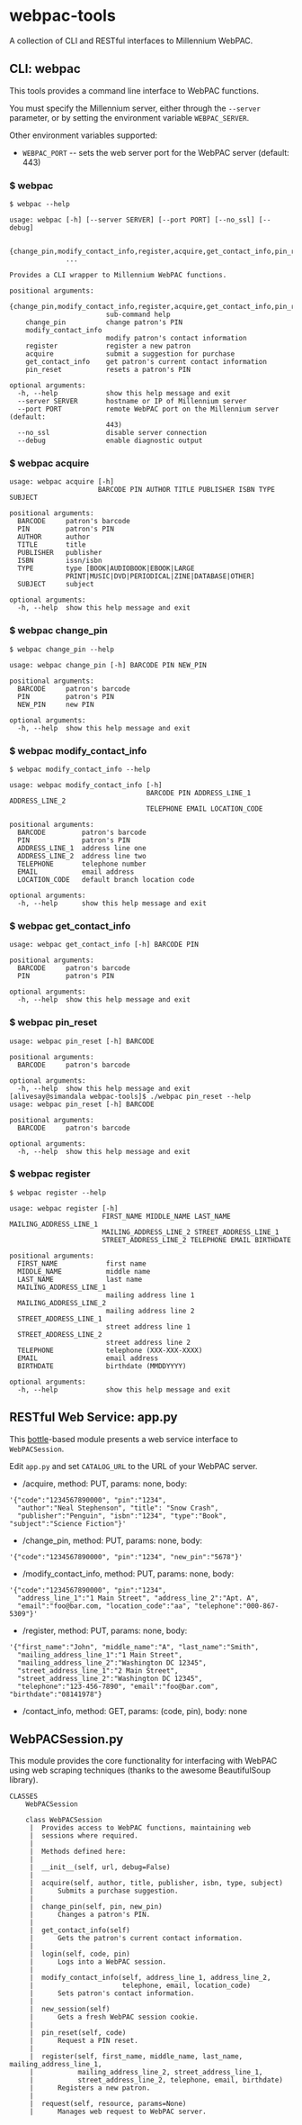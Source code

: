 webpac-tools
============

A collection of CLI and RESTful interfaces to Millennium WebPAC.


CLI: webpac
------------------------------

This tools provides a command line interface to WebPAC functions.

You must specify the Millennium server, either through the `--server` parameter, or by setting the environment variable `WEBPAC_SERVER`.

Other environment variables supported:
* `WEBPAC_PORT` -- sets the web server port for the WebPAC server (default: 443)

### $ webpac
```
$ webpac --help

usage: webpac [-h] [--server SERVER] [--port PORT] [--no_ssl] [--debug]

              {change_pin,modify_contact_info,register,acquire,get_contact_info,pin_reset}
              ...

Provides a CLI wrapper to Millennium WebPAC functions.

positional arguments:
  {change_pin,modify_contact_info,register,acquire,get_contact_info,pin_reset}
                        sub-command help
    change_pin          change patron's PIN
    modify_contact_info
                        modify patron's contact information
    register            register a new patron
    acquire             submit a suggestion for purchase
    get_contact_info    get patron's current contact information
    pin_reset           resets a patron's PIN

optional arguments:
  -h, --help            show this help message and exit
  --server SERVER       hostname or IP of Millennium server
  --port PORT           remote WebPAC port on the Millennium server (default:
                        443)
  --no_ssl              disable server connection
  --debug               enable diagnostic output

```

### $ webpac acquire
```
usage: webpac acquire [-h]
                      BARCODE PIN AUTHOR TITLE PUBLISHER ISBN TYPE SUBJECT

positional arguments:
  BARCODE     patron's barcode
  PIN         patron's PIN
  AUTHOR      author
  TITLE       title
  PUBLISHER   publisher
  ISBN        issn/isbn
  TYPE        type [BOOK|AUDIOBOOK|EBOOK|LARGE
              PRINT|MUSIC|DVD|PERIODICAL|ZINE|DATABASE|OTHER]
  SUBJECT     subject

optional arguments:
  -h, --help  show this help message and exit
```

### $ webpac change_pin
```
$ webpac change_pin --help

usage: webpac change_pin [-h] BARCODE PIN NEW_PIN

positional arguments:
  BARCODE     patron's barcode
  PIN         patron's PIN
  NEW_PIN     new PIN

optional arguments:
  -h, --help  show this help message and exit
```

### $ webpac modify_contact_info
```
$ webpac modify_contact_info --help

usage: webpac modify_contact_info [-h]
                                  BARCODE PIN ADDRESS_LINE_1 ADDRESS_LINE_2
                                  TELEPHONE EMAIL LOCATION_CODE

positional arguments:
  BARCODE         patron's barcode
  PIN             patron's PIN
  ADDRESS_LINE_1  address line one
  ADDRESS_LINE_2  address line two
  TELEPHONE       telephone number
  EMAIL           email address
  LOCATION_CODE   default branch location code

optional arguments:
  -h, --help      show this help message and exit
```

### $ webpac get_contact_info
```
usage: webpac get_contact_info [-h] BARCODE PIN

positional arguments:
  BARCODE     patron's barcode
  PIN         patron's PIN

optional arguments:
  -h, --help  show this help message and exit
```

### $ webpac pin_reset
```
usage: webpac pin_reset [-h] BARCODE

positional arguments:
  BARCODE     patron's barcode

optional arguments:
  -h, --help  show this help message and exit
[alivesay@simandala webpac-tools]$ ./webpac pin_reset --help
usage: webpac pin_reset [-h] BARCODE

positional arguments:
  BARCODE     patron's barcode

optional arguments:
  -h, --help  show this help message and exit
```

### $ webpac register
```
$ webpac register --help

usage: webpac register [-h]
                       FIRST_NAME MIDDLE_NAME LAST_NAME MAILING_ADDRESS_LINE_1
                       MAILING_ADDRESS_LINE_2 STREET_ADDRESS_LINE_1
                       STREET_ADDRESS_LINE_2 TELEPHONE EMAIL BIRTHDATE

positional arguments:
  FIRST_NAME            first name
  MIDDLE_NAME           middle name
  LAST_NAME             last name
  MAILING_ADDRESS_LINE_1
                        mailing address line 1
  MAILING_ADDRESS_LINE_2
                        mailing address line 2
  STREET_ADDRESS_LINE_1
                        street address line 1
  STREET_ADDRESS_LINE_2
                        street address line 2
  TELEPHONE             telephone (XXX-XXX-XXXX)
  EMAIL                 email address
  BIRTHDATE             birthdate (MMDDYYYY)

optional arguments:
  -h, --help            show this help message and exit
```

RESTful Web Service: app.py
---------------------------

This [bottle](http://bottlepy.org)-based module presents a web service interface to `WebPACSession`.  

Edit `app.py` and set `CATALOG_URL` to the URL of your WebPAC server.

* /acquire, method: PUT, params: none, body:

```
'{"code":"1234567890000", "pin":"1234",
  "author":"Neal Stephenson", "title": "Snow Crash",
  "publisher":"Penguin", "isbn":"1234", "type":"Book", "subject":"Science Fiction"}'
```

* /change_pin, method: PUT, params: none, body:

```
'{"code":"1234567890000", "pin":"1234", "new_pin":"5678"}'
```

* /modify_contact_info, method: PUT, params: none, body:

```
'{"code":"1234567890000", "pin":"1234",
  "address_line_1":"1 Main Street", "address_line_2":"Apt. A",
  "email":"foo@bar.com, "location_code":"aa", "telephone":"000-867-5309"}'
```

* /register, method: PUT, params: none, body:

```
'{"first_name":"John", "middle_name":"A", "last_name":"Smith",
  "mailing_address_line_1":"1 Main Street",
  "mailing_address_line_2":"Washington DC 12345",
  "street_address_line_1":"2 Main Street",
  "street_address_line_2":"Washington DC 12345",
  "telephone":"123-456-7890", "email":"foo@bar.com", "birthdate":"08141978"}
```

* /contact_info, method: GET, params: (code, pin), body: none

WebPACSession.py
----------------

This module provides the core functionality for interfacing with WebPAC using web scraping techniques (thanks to the awesome BeautifulSoup library).

```
CLASSES
    WebPACSession

    class WebPACSession
     |  Provides access to WebPAC functions, maintaining web
     |  sessions where required.
     |
     |  Methods defined here:
     |
     |  __init__(self, url, debug=False)
     |
     |  acquire(self, author, title, publisher, isbn, type, subject)
     |      Submits a purchase suggestion.
     |
     |  change_pin(self, pin, new_pin)
     |      Changes a patron's PIN.
     |
     |  get_contact_info(self)
     |      Gets the patron's current contact information.
     |
     |  login(self, code, pin)
     |      Logs into a WebPAC session.
     |
     |  modify_contact_info(self, address_line_1, address_line_2,
     |                      telephone, email, location_code)
     |      Sets patron's contact information.
     |
     |  new_session(self)
     |      Gets a fresh WebPAC session cookie.
     |
     |  pin_reset(self, code)
     |      Request a PIN reset.
     |
     |  register(self, first_name, middle_name, last_name, mailing_address_line_1,
     |           mailing_address_line_2, street_address_line_1,
     |           street_address_line_2, telephone, email, birthdate)
     |      Registers a new patron.
     |
     |  request(self, resource, params=None)
     |      Manages web request to WebPAC server.
```
